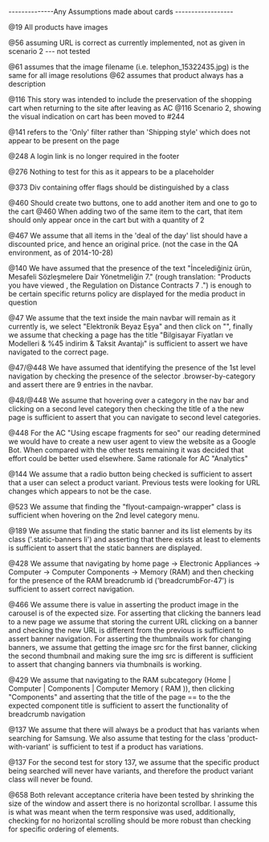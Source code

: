 --------------Any Assumptions made about cards ------------------

@19 All products have images

@56 assuming URL is correct as currently implemented, not as given in scenario 2 --- not tested

@61 assumes that the image filename (i.e. telephon_15322435.jpg) is the same for all image resolutions
@62 assumes that product always has a description

@116 This story was intended to include the preservation of the shopping cart when returning to the site after leaving as AC
@116 Scenario 2, showing the visual indication on cart has been moved to #244

@141 refers to the 'Only' filter rather than 'Shipping style' which does not appear to be present on the page

@248 A login link is no longer required in the footer

@276 Nothing to test for this as it appears to be a placeholder

@373 Div containing offer flags should be distinguished by a class

@460 Should create two buttons, one to add another item and one to go to the cart
@460 When adding two of the same item to the cart, that item should only appear once in the cart but with a quantity of 2

@467 We assume that all items in the 'deal of the day' list should have a discounted price, and hence an original price. (not the case in the QA environment, as of 2014-10-28)

@140 We have assumed that the presence of the text "İncelediğiniz ürün, Mesafeli Sözleşmelere Dair Yönetmeliğin 7." 
     (rough translation: "Products you have viewed , the Regulation on Distance Contracts 7 .") is enough to be certain
     specific returns policy are displayed for the media product in question

@47 We assume that the text inside the main navbar will remain as it currently is, we select "Elektronik Beyaz Eşya" and
    then click on "", finally we assume that checking a page has the title "Bilgisayar Fiyatları ve Modelleri & 
    %45 indirim & Taksit Avantajı" is sufficient to assert we have navigated to the correct page.
     
@47/@448 
    We have assumed that identifying the presence of the 1st level navigation by checking the presence of the selector 
    .browser-by-category and assert there are 9 entries in the navbar.
     
@48/@448
    We assume that hovering over a category in the nav bar and clicking on a second level category then checking the 
    title of a the new page is sufficient to assert that you can navigate to second level categories.
     
@448 For the AC "Using escape fragments for seo" our reading determined we would have to create a new user agent to view
     the website as a Google Bot. When compared with the other tests remaining it was decided that effort could be better
     used elsewhere. Same rationale for AC "Analytics"

@144 We assume that a radio button being checked is sufficient to assert that a user can select a product variant. 
     Previous tests were looking for URL changes which appears to not be the case.

@523 We assume that finding the "flyout-campaign-wrapper" class is sufficient when hovering on the 2nd level category menu.

@189 We assume that finding the static banner and its list elements by its class ('.static-banners li') and asserting 
     that there exists at least to elements is sufficient to assert that the static banners are displayed.    
     
@428 We assume that navigating by home page -> Electronic Appliances -> Computer -> Computer Components -> Memory (RAM)
     and then checking for the presence of the RAM breadcrumb id ('breadcrumbFor-47') is sufficient to assert correct 
     navigation.     
     
@466 We assume there is value in asserting the product image in the carousel is of the expected size.
     For asserting that clicking the banners lead to a new page we assume that storing the current URL clicking on a 
     banner and checking the new URL is different from the previous is sufficient to assert banner navigation.
     For asserting the thumbnails work for changing banners, we assume that getting the image src for the first banner,
     clicking the second thumbnail and making sure the img src is different is sufficient to assert that changing banners
     via thumbnails is working.
     
@429 We assume that navigating to the RAM subcategory (Home | Computer | Components | Computer Memory ( RAM )), then 
     clicking "Components" and asserting that the title of the page == to the the expected component title is sufficient 
     to assert the functionality of breadcrumb navigation

@137 We assume that there will always be a product that has variants when searching for Samsung. We also assume that testing
     for the class 'product-with-variant' is sufficient to test if a product has variations.
     
@137 For the second test for story 137, we assume that the specific product being searched will never have variants, and therefore the product
     variant class will never be found.

@658 Both relevant acceptance criteria have been tested by shrinking the size of the window and assert there is no 
     horizontal scrollbar. I assume this is what was meant when the term responsive was used, additionally, checking for
     no horizontal scrolling should be more robust than checking for specific ordering of elements.

